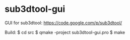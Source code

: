 sub3dtool-gui
=============

GUI for sub3dtool:
https://code.google.com/p/sub3dtool/


Build:
$ cd src
$ qmake -project sub3dtool-gui.pro
$ make
